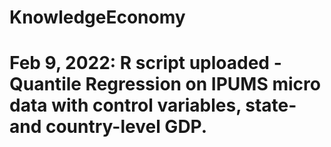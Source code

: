 # KnowledgeEconomy

# Feb 9, 2022: R script uploaded - Quantile Regression on IPUMS micro data with control variables, state- and country-level GDP.
